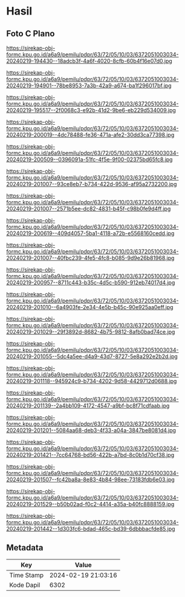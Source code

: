 # Hasil

## Foto C Plano

https://sirekap-obj-formc.kpu.go.id/a6a9/pemilu/pdpr/63/72/05/10/03/6372051003034-20240219-194430--18adcb3f-4a6f-4020-8cfb-60b4f16e07d0.jpg

https://sirekap-obj-formc.kpu.go.id/a6a9/pemilu/pdpr/63/72/05/10/03/6372051003034-20240219-194901--78be8953-7a3b-42a9-a674-ba1f296017bf.jpg

https://sirekap-obj-formc.kpu.go.id/a6a9/pemilu/pdpr/63/72/05/10/03/6372051003034-20240219-195517--2f0068c3-e92b-41d2-9be6-eb229d534009.jpg

https://sirekap-obj-formc.kpu.go.id/a6a9/pemilu/pdpr/63/72/05/10/03/6372051003034-20240219-200019--4dc78488-fe36-471a-afe2-30dd3ca77398.jpg

https://sirekap-obj-formc.kpu.go.id/a6a9/pemilu/pdpr/63/72/05/10/03/6372051003034-20240219-200509--0396091a-51fc-4f5e-9f00-02375bd65fc8.jpg

https://sirekap-obj-formc.kpu.go.id/a6a9/pemilu/pdpr/63/72/05/10/03/6372051003034-20240219-201007--93ce8eb7-b734-422d-9536-af95a2732200.jpg

https://sirekap-obj-formc.kpu.go.id/a6a9/pemilu/pdpr/63/72/05/10/03/6372051003034-20240219-201007--2571b5ee-dc82-4831-b45f-c98b0fe9d4ff.jpg

https://sirekap-obj-formc.kpu.go.id/a6a9/pemilu/pdpr/63/72/05/10/03/6372051003034-20240219-200619--409d4057-5ba1-4118-a72b-e5568160cedd.jpg

https://sirekap-obj-formc.kpu.go.id/a6a9/pemilu/pdpr/63/72/05/10/03/6372051003034-20240219-201007--40fbc239-4fe5-4fc8-b085-9d9e26b81968.jpg

https://sirekap-obj-formc.kpu.go.id/a6a9/pemilu/pdpr/63/72/05/10/03/6372051003034-20240219-200957--8711c443-b35c-4d5c-b590-912eb74017d4.jpg

https://sirekap-obj-formc.kpu.go.id/a6a9/pemilu/pdpr/63/72/05/10/03/6372051003034-20240219-201010--6a4903fe-2e34-4e5b-b45c-90e925aa0eff.jpg

https://sirekap-obj-formc.kpu.go.id/a6a9/pemilu/pdpr/63/72/05/10/03/6372051003034-20240219-201029--29f3892d-8682-4b75-9812-8afb0bad74ce.jpg

https://sirekap-obj-formc.kpu.go.id/a6a9/pemilu/pdpr/63/72/05/10/03/6372051003034-20240219-201055--5dc4a5ee-d4a9-43d7-8727-5e8a292e2b2d.jpg

https://sirekap-obj-formc.kpu.go.id/a6a9/pemilu/pdpr/63/72/05/10/03/6372051003034-20240219-201118--945924c9-b734-4202-9d58-4429712d0688.jpg

https://sirekap-obj-formc.kpu.go.id/a6a9/pemilu/pdpr/63/72/05/10/03/6372051003034-20240219-201139--2a4bb109-4172-4547-a9bf-bc8f71cdfaab.jpg

https://sirekap-obj-formc.kpu.go.id/a6a9/pemilu/pdpr/63/72/05/10/03/6372051003034-20240219-201201--5084aa68-deb3-4f33-a04a-3847be8081d4.jpg

https://sirekap-obj-formc.kpu.go.id/a6a9/pemilu/pdpr/63/72/05/10/03/6372051003034-20240219-201421--7cc64768-bd56-422b-a7bd-8c0b1d70cf38.jpg

https://sirekap-obj-formc.kpu.go.id/a6a9/pemilu/pdpr/63/72/05/10/03/6372051003034-20240219-201507--fc42ba8a-8e83-4b84-98ee-73183fdb6e03.jpg

https://sirekap-obj-formc.kpu.go.id/a6a9/pemilu/pdpr/63/72/05/10/03/6372051003034-20240219-201529--b50b02ad-f0c2-4414-a35a-b40fc8888159.jpg

https://sirekap-obj-formc.kpu.go.id/a6a9/pemilu/pdpr/63/72/05/10/03/6372051003034-20240219-201442--1d303fc6-bdad-465c-bd39-6dbbbacfde85.jpg


## Metadata

| Key        | Value               |
| ---------- | ------------------- |
| Time Stamp | 2024-02-19 21:03:16 |
| Kode Dapil | 6302                |



